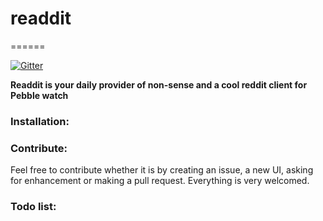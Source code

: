 # readdit
======

[![Gitter](https://badges.gitter.im/Join%20Chat.svg)](https://gitter.im/aaronwinter/readdit?utm_source=badge&utm_medium=badge&utm_campaign=pr-badge&utm_content=badge)

**Readdit is your daily provider of non-sense and a cool reddit client for Pebble watch**

### Installation:

### Contribute:

Feel free to contribute whether it is by creating an issue, a new UI, asking for enhancement or making a pull request. Everything is very welcomed. 

### Todo list:
